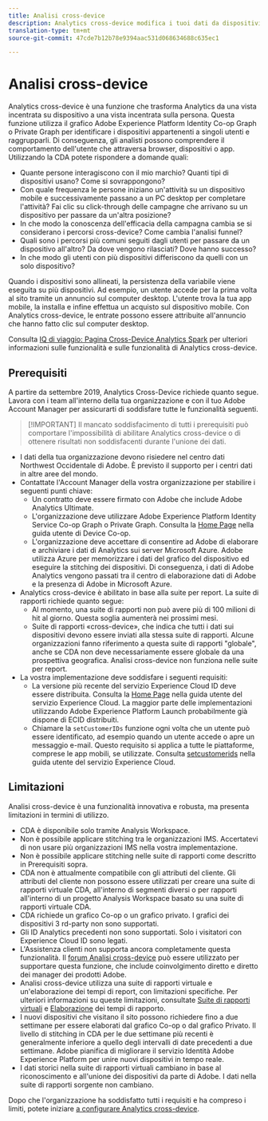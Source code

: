 ```yaml
---
title: Analisi cross-device
description: Analytics cross-device modifica i tuoi dati da dispositivi incentrati su tipo di dispositivo incentrando insieme i dati dei dispositivi.
translation-type: tm+mt
source-git-commit: 47cde7b12b78e9394aac531d068634688c635ec1

---
```



# Analisi cross-device

Analytics cross-device è una funzione che trasforma Analytics da una vista incentrata su dispositivo a una vista incentrata sulla persona. Questa funzione utilizza il grafico Adobe Experience Platform Identity Co-op Graph o Private Graph per identificare i dispositivi appartenenti a singoli utenti e raggrupparli. Di conseguenza, gli analisti possono comprendere il comportamento dell'utente che attraversa browser, dispositivi o app. Utilizzando la CDA potete rispondere a domande quali:

* Quante persone interagiscono con il mio marchio? Quanti tipi di dispositivi usano? Come si sovrappongono?
* Con quale frequenza le persone iniziano un'attività su un dispositivo mobile e successivamente passano a un PC desktop per completare l'attività? Fai clic su click-through delle campagne che arrivano su un dispositivo per passare da un'altra posizione?
* In che modo la conoscenza dell'efficacia della campagna cambia se si considerano i percorsi cross-device? Come cambia l'analisi funnel?
* Quali sono i percorsi più comuni seguiti dagli utenti per passare da un dispositivo all'altro? Da dove vengono rilasciati? Dove hanno successo?
* In che modo gli utenti con più dispositivi differiscono da quelli con un solo dispositivo?

Quando i dispositivi sono allineati, la persistenza della variabile viene eseguita su più dispositivi. Ad esempio, un utente accede per la prima volta al sito tramite un annuncio sul computer desktop. L'utente trova la tua app mobile, la installa e infine effettua un acquisto sul dispositivo mobile. Con Analytics cross-device, le entrate possono essere attribuite all'annuncio che hanno fatto clic sul computer desktop.

Consulta [IQ di viaggio: Pagina Cross-Device Analytics Spark](http://adobe.ly/aacda) per ulteriori informazioni sulle funzionalità e sulle funzionalità di Analytics cross-device.

## Prerequisiti

A partire da settembre 2019, Analytics Cross-Device richiede quanto segue. Lavora con i team all'interno della tua organizzazione e con il tuo Adobe Account Manager per assicurarti di soddisfare tutte le funzionalità seguenti.

> [!IMPORTANT] Il mancato soddisfacimento di tutti i prerequisiti può comportare l'impossibilità di abilitare Analytics cross-device o di ottenere risultati non soddisfacenti durante l'unione dei dati.

* I dati della tua organizzazione devono risiedere nel centro dati Northwest Occidentale di Adobe. È previsto il supporto per i centri dati in altre aree del mondo.
* Contattate l'Account Manager della vostra organizzazione per stabilire i seguenti punti chiave:
   * Un contratto deve essere firmato con Adobe che include Adobe Analytics Ultimate.
   * L'organizzazione deve utilizzare Adobe Experience Platform Identity Service Co-op Graph o Private Graph. Consulta la [Home Page](https://docs.adobe.com/content/help/en/device-co-op/using/home.html) nella guida utente di Device Co-op.
   * L'organizzazione deve accettare di consentire ad Adobe di elaborare e archiviare i dati di Analytics sui server Microsoft Azure. Adobe utilizza Azure per memorizzare i dati del grafico del dispositivo ed eseguire la stitching dei dispositivi. Di conseguenza, i dati di Adobe Analytics vengono passati tra il centro di elaborazione dati di Adobe e la presenza di Adobe in Microsoft Azure.
* Analytics cross-device è abilitato in base alla suite per report. La suite di rapporti richiede quanto segue:
   * Al momento, una suite di rapporti non può avere più di 100 milioni di hit al giorno. Questa soglia aumenterà nei prossimi mesi.
   * Suite di rapporti «cross-device», che indica che tutti i dati sui dispositivi devono essere inviati alla stessa suite di rapporti. Alcune organizzazioni fanno riferimento a questa suite di rapporti "globale", anche se CDA non deve necessariamente essere globale da una prospettiva geografica. Analisi cross-device non funziona nelle suite per report.
* La vostra implementazione deve soddisfare i seguenti requisiti:
   * La versione più recente del servizio Experience Cloud ID deve essere distribuita. Consulta la [Home Page](https://docs.adobe.com/content/help/en/id-service/using/home.html) nella guida utente del servizio Experience Cloud. La maggior parte delle implementazioni utilizzando Adobe Experience Platform Launch probabilmente già dispone di ECID distribuiti.
   * Chiamare la `setCustomerIDs` funzione ogni volta che un utente può essere identificato, ad esempio quando un utente accede o apre un messaggio e-mail. Questo requisito si applica a tutte le piattaforme, comprese le app mobili, se utilizzate. Consulta [setcustomerids](https://docs.adobe.com/content/help/en/id-service/using/id-service-api/methods/setcustomerids.html) nella guida utente del servizio Experience Cloud.

## Limitazioni

Analisi cross-device è una funzionalità innovativa e robusta, ma presenta limitazioni in termini di utilizzo.

* CDA è disponibile solo tramite Analysis Workspace.
* Non è possibile applicare stitching tra le organizzazioni IMS. Accertatevi di non usare più organizzazioni IMS nella vostra implementazione.
* Non è possibile applicare stitching nelle suite di rapporti come descritto in Prerequisiti sopra.
* CDA non è attualmente compatibile con gli attributi del cliente. Gli attributi del cliente non possono essere utilizzati per creare una suite di rapporti virtuale CDA, all'interno di segmenti diversi o per rapporti all'interno di un progetto Analysis Workspace basato su una suite di rapporti virtuale CDA.
* CDA richiede un grafico Co-op o un grafico privato. I grafici dei dispositivi 3 rd-party non sono supportati.
* Gli ID Analytics precedenti non sono supportati. Solo i visitatori con Experience Cloud ID sono legati.
* L'Assistenza clienti non supporta ancora completamente questa funzionalità. Il [forum Analisi cross-device](https://forums.adobe.com/community/experience-cloud/analytics-cloud/analytics/cross-device-analytics/overview) può essere utilizzato per supportare questa funzione, che include coinvolgimento diretto e diretto dei manager dei prodotti Adobe.
* Analisi cross-device utilizza una suite di rapporti virtuale e un'elaborazione dei tempi di report, con limitazioni specifiche. Per ulteriori informazioni su queste limitazioni, consultate [Suite di rapporti virtuali](../vrs/vrs-about.md) e [Elaborazione](../vrs/vrs-report-time-processing.md) dei tempi di rapporto.
* I nuovi dispositivi che visitano il sito possono richiedere fino a due settimane per essere elaborati dal grafico Co-op o dal grafico Privato. Il livello di stitching in CDA per le due settimane più recenti è generalmente inferiore a quello degli intervalli di date precedenti a due settimane. Adobe pianifica di migliorare il servizio Identità Adobe Experience Platform per unire nuovi dispositivi in tempo reale.
* I dati storici nella suite di rapporti virtuali cambiano in base al riconoscimento e all'unione dei dispositivi da parte di Adobe. I dati nella suite di rapporti sorgente non cambiano.

Dopo che l'organizzazione ha soddisfatto tutti i requisiti e ha compreso i limiti, potete iniziare [a configurare Analytics cross-device](cda-setup.md).
